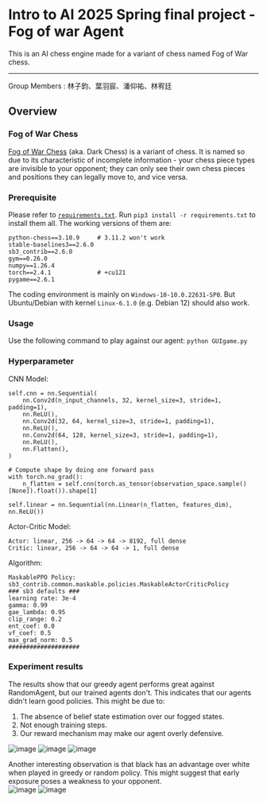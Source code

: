 # Intro to AI 2025 Spring final project - Fog of war Agent
This is an AI chess engine made for a variant of chess named Fog of War chess.

---
Group Members : 林子鈞、葉羽宸、潘仰祐、林宥廷

## Overview
### Fog of War Chess
[Fog of War Chess]( https://en.wikipedia.org/wiki/Dark_chess ) (aka. Dark Chess) is a variant of chess. It is named so due to its characteristic of incomplete information - your chess piece types are invisible to your opponent; they can only see their own chess pieces and positions they can legally move to, and vice versa.

### Prerequisite
Please refer to [`requirements.txt`]( ./requirements.txt ). Run `pip3 install -r requirements.txt` to install them all. The working versions of them are:
```
python-chess==3.10.9     # 3.11.2 won't work
stable-baselines3==2.6.0
sb3_contrib==2.6.0
gym==0.26.0
numpy==1.26.4
torch==2.4.1             # +cu121
pygame==2.6.1
```

The coding environment is mainly on `Windows-10-10.0.22631-SP0`. But Ubuntu/Debian with kernel `Linux-6.1.0` (e.g. Debian 12) should also work.

### Usage
Use the following command to play against our agent:
``python GUIgame.py``

### Hyperparameter
CNN Model:
```
self.cnn = nn.Sequential(
    nn.Conv2d(n_input_channels, 32, kernel_size=3, stride=1, padding=1),
    nn.ReLU(),
    nn.Conv2d(32, 64, kernel_size=3, stride=1, padding=1),
    nn.ReLU(),
    nn.Conv2d(64, 128, kernel_size=3, stride=1, padding=1),
    nn.ReLU(),
    nn.Flatten(),
)

# Compute shape by doing one forward pass
with torch.no_grad():
    n_flatten = self.cnn(torch.as_tensor(observation_space.sample()[None]).float()).shape[1]

self.linear = nn.Sequential(nn.Linear(n_flatten, features_dim), nn.ReLU())
```
Actor-Critic Model:
```
Actor: linear, 256 -> 64 -> 64 -> 8192, full dense
Critic: linear, 256 -> 64 -> 64 -> 1, full dense
```

Algorithm:
```
MaskablePPO Policy: sb3_contrib.common.maskable.policies.MaskableActorCriticPolicy
### sb3 defaults ###
learning rate: 3e-4
gamma: 0.99
gae_lambda: 0.95
clip_range: 0.2
ent_coef: 0.0
vf_coef: 0.5
max_grad_norm: 0.5
####################
```

### Experiment results

The results show that our greedy agent performs great against RandomAgent, but our trained agents don't.
This indicates that our agents didn't learn good policies. This might be due to:
1. The absence of belief state estimation over our fogged states.
2. Not enough training steps.
3. Our reward mechanism may make our agent overly defensive.

![image](https://github.com/user-attachments/assets/e8a29f55-3b55-4485-bbe1-89524471d659)
![image](https://github.com/user-attachments/assets/48c86fb1-5543-40f4-9234-8bad9c49d77a)
![image](https://github.com/user-attachments/assets/7fadca5c-5f1d-4d7b-9984-3b2dec1168c8)

Another interesting observation is that black has an advantage over white when played in greedy or random policy.
This might suggest that early exposure poses a weakness to your opponent.<br>
![image](https://github.com/user-attachments/assets/e705bcca-4f18-44a6-baca-a0e1378c82c2)
![image](https://github.com/user-attachments/assets/cf30b9b5-86ef-4bc8-8404-8eb725cd26e2)


